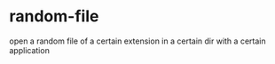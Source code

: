 # random-file
open a random file of a certain extension in a certain dir with a certain application
